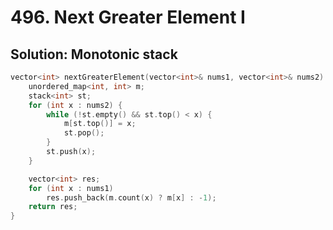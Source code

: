 # 496. Next Greater Element I

## Solution: Monotonic stack

```cpp
vector<int> nextGreaterElement(vector<int>& nums1, vector<int>& nums2) {
    unordered_map<int, int> m;
    stack<int> st;
    for (int x : nums2) {
        while (!st.empty() && st.top() < x) {
            m[st.top()] = x;
            st.pop();
        }
        st.push(x);
    }

    vector<int> res;
    for (int x : nums1)
        res.push_back(m.count(x) ? m[x] : -1);
    return res;
}
```
